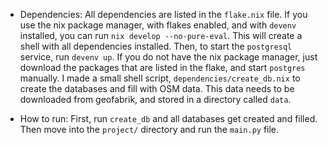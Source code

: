 - Dependencies:
  All dependencies are listed in the `flake.nix` file. If you use the nix package manager, with flakes enabled, and with `devenv` installed, you can run `nix develop --no-pure-eval`.
  This will create a shell with all dependencies installed. Then, to start the `postgresql` service, run `devenv up`. If you do not have the nix package manager, just download the
  packages that are listed in the flake, and start `postgres` manually. I made a small shell script, `dependencies/create_db.nix` to create the databases and fill with OSM data.
  This data needs to be downloaded from geofabrik, and stored in a directory called `data`.

- How to run:
  First, run `create_db` and all databases get created and filled. Then move into the `project/` directory and run the `main.py` file.
